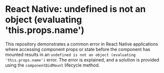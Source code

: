 # React Native: undefined is not an object (evaluating 'this.props.name')

This repository demonstrates a common error in React Native applications where accessing component props or state before the component has mounted results in an `undefined is not an object (evaluating 'this.props.name')` error.  The error is explained, and a solution is provided using the `componentDidMount` lifecycle method.